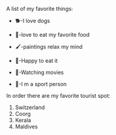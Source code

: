 A list of my favorite things:
* 🐕-I love dogs
- 🥘-love to eat my favorite food
* 🖌️-paintings relax my mind
- 🍨-Happy to eat it
* 🎥-Watching movies 
- 🏅-I m a sport person

In order there are my favorite tourist spot:
1. Switzerland
2. Coorg
3. Kerala
4. Maldives
